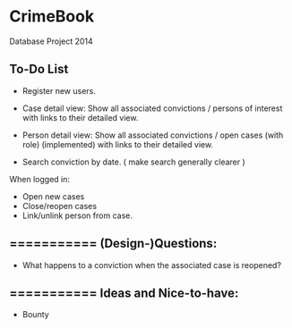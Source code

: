 CrimeBook
=========

Database Project 2014


To-Do List
-----------

- Register new users.

- Case detail view: Show all associated convictions / persons of interest with links to their detailed view.
- Person detail view: Show all associated convictions / open cases (with role) (implemented) with links to their detailed view.



- Search conviction by date.
  ( make search generally clearer )


When logged in:
  - Open new cases
  - Close/reopen cases
  - Link/unlink person from case.
  


===========
(Design-)Questions:
-----------

- What happens to a conviction when the associated case is reopened?


===========
Ideas and Nice-to-have:
-----------

- Bounty

